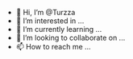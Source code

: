 - 👋 Hi, I’m @Turzza
- 👀 I’m interested in ...
- 🌱 I’m currently learning ...
- 💞️ I’m looking to collaborate on ...
- 📫 How to reach me ...

<!---
Turzza/Turzza is a ✨ special ✨ repository because its `README.md` (this file) appears on your GitHub profile.
You can click the Preview link to take a look at your changes.
--->
